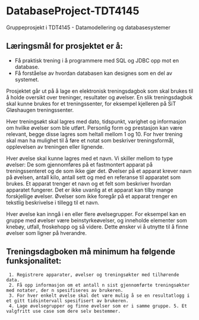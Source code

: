 # DatabaseProject-TDT4145
Gruppeprosjekt i TDT4145 - Datamodellering og databasesystemer

Læringsmål for prosjektet er å:
-
  - Få praktisk trening i å programmere med SQL og JDBC opp mot en database. 
  - Få forståelse av hvordan databasen kan designes som en del av systemet. 
 
 
Prosjektet går ut på å lage en elektronisk treningsdagbok som skal brukes til å holde oversikt over treninger, resultater og øvelser. En slik treningsdagbok skal kunne brukes for et treningssenter, for eksempel kjelleren på SiT Gløshaugen treningssenter.  
 
Hver treningsøkt skal lagres med dato, tidspunkt, varighet og informasjon om hvilke øvelser som ble utført. Personlig form og prestasjon kan være relevant, begge disse lagres som heltall mellom 1 og 10. For hver trening skal man ha mulighet til å føre et notat som beskriver treningsformål, opplevelsen av treningen eller lignende.  
 
Hver øvelse skal kunne lagres med et navn. Vi skiller mellom to type øvelser: De som gjennomføres på et fastmontert apparat på treningssenteret og de som ikke gjør det. Øvelser på et apparat krever navn på øvelsen, antall kilo, antall sett og med en referanse til apparatet som brukes. Et apparat trenger et navn og et felt som beskriver hvordan apparatet fungerer. Det er ikke uvanlig at et apparat kan tilby mange forskjellige øvelser. Øvelser som ikke foregår på et apparat trenger en tekstlig beskrivelse i tillegg til et navn.  
 
Hver øvelse kan inngå i en eller flere øvelsegrupper. For eksempel kan en gruppe med øvelser være beinstyrkeøvelser, og inneholde elementer som knebøy, utfall, froskehopp og så videre. Dette ønsker vi å utnytte til å finne øvelser som ligner på hverandre. 
 
Treningsdagboken må minimum ha følgende funksjonalitet:
- 
	 1. Registrere apparater, øvelser og treningsøkter med tilhørende data. 
	 2. Få opp informasjon om et antall n sist gjennomførte treningsøkter med notater, der n spesifiseres av brukeren. 
	 3. For hver enkelt øvelse skal det være mulig å se en resultatlogg i et gitt tidsintervall spesifisert av brukeren.  
	 4. Lage øvelsegrupper og finne øvelser som er i samme gruppe. 5. Et valgfritt use case som dere selv bestemmer. 

